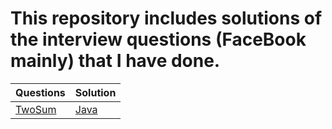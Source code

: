 # This repository includes solutions of the interview questions (FaceBook mainly) that I have done. 

| Questions | Solution |
|-----------| -------- |
| [TwoSum](https://leetcode.com/problems/two-sum/)| [Java](TwoSum.java) |
